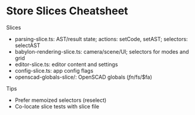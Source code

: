 # Store Slices Cheatsheet

Slices
- parsing-slice.ts: AST/result state; actions: setCode, setAST; selectors: selectAST
- babylon-rendering-slice.ts: camera/scene/UI; selectors for modes and grid
- editor-slice.ts: editor content and settings
- config-slice.ts: app config flags
- openscad-globals-slice/: OpenSCAD globals ($fn/$fs/$fa)

Tips
- Prefer memoized selectors (reselect)
- Co-locate slice tests with slice file

